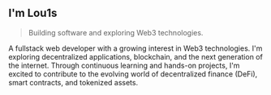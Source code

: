 ## I'm Lou1s

> Building software and exploring Web3 technologies.

A fullstack web developer with a growing interest in Web3 technologies. I'm exploring decentralized applications, blockchain, and the next generation of the internet. Through continuous learning and hands-on projects, I'm excited to contribute to the evolving world of decentralized finance (DeFi), smart contracts, and tokenized assets.






